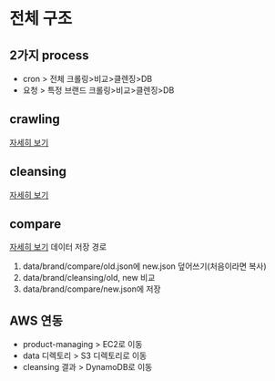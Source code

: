 # 전체 구조

## 2가지 process
- cron > 전체 크롤링>비교>클렌징>DB
- 요청 > 특정 브랜드 크롤링>비교>클렌징>DB


## crawling
[자세히 보기](./crawling)

## cleansing
[자세히 보기](./cleansing)


## compare
[자세히 보기](./compare)
데이터 저장 경로
1. data/brand/compare/old.json에 new.json 덮어쓰기(처음이라면 복사)
2. data/brand/cleansing/old, new 비교
3. data/brand/compare/new.json에 저장 



## AWS 연동
- product-managing > EC2로 이동
- data 디렉토리 > S3 디렉토리로 이동
- cleansing 결과 > DynamoDB로 이동


